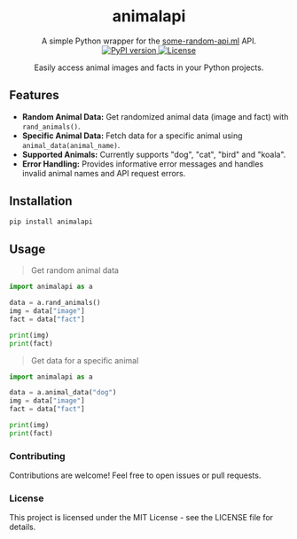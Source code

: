 <h1 align="center">animalapi</h1>

<p align="center">
  A simple Python wrapper for the <a href="https://some-random-api.ml/">some-random-api.ml</a> API.
  <br />
  <a href="https://pypi.org/project/animalapi">
    <img src="https://img.shields.io/pypi/v/animalapi.svg" alt="PyPI version" />
  </a>
  <a href="https://github.com/dashutosh04/animalapi/blob/main/LICENSE">
    <img src="https://img.shields.io/github/license/dashutosh04/animalapi.svg" alt="License" />
  </a>
</p>

<p align="center">
  Easily access animal images and facts in your Python projects.
</p>

## Features

* **Random Animal Data:** Get randomized animal data (image and fact) with `rand_animals()`.
* **Specific Animal Data:** Fetch data for a specific animal using `animal_data(animal_name)`.
* **Supported Animals:**  Currently supports "dog", "cat", "bird" and "koala".
* **Error Handling:**  Provides informative error messages and handles invalid animal names and API request errors.

## Installation

```bash
pip install animalapi
```

## Usage
> Get random animal data

```Python
import animalapi as a

data = a.rand_animals()
img = data["image"]
fact = data["fact"]

print(img) 
print(fact) 
```

> Get data for a specific animal
```Python
import animalapi as a

data = a.animal_data("dog")
img = data["image"]
fact = data["fact"]

print(img)
print(fact)
```

### Contributing
Contributions are welcome! Feel free to open issues or pull requests.

### License
This project is licensed under the MIT License - see the LICENSE file for details. 